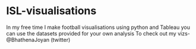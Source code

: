 # ISL-visualisations
In my free time I make football visualisations using python and Tableau
you can use the datasets provided for your own analysis
To check out my vizs- @BhathenaJoyan (twitter)
